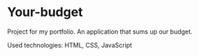 # Your-budget
Project for my portfolio. An application that sums up our budget.

Used technologies: HTML, CSS, JavaScript